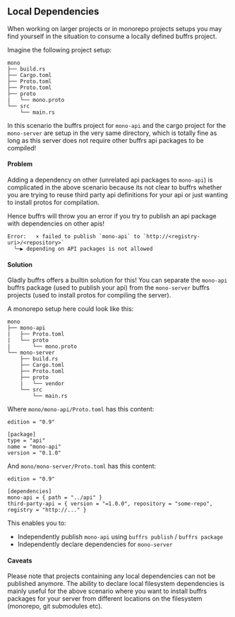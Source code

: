 ## Local Dependencies

When working on larger projects or in monorepo projects setups you may find
yourself in the situation to consume a locally defined buffrs project.

Imagine the following project setup:

```
mono
├── build.rs
├── Cargo.toml
├── Proto.toml
├── Proto.toml
├── proto
|   └── mono.proto
└── src
    └── main.rs
```

In this scenario the buffrs project for `mono-api` and the cargo project for
the `mono-server` are setup in the very same directory, which is totally fine
as long as this server does not require other buffrs api packages to be
compiled!

#### Problem

Adding a dependency on other (unrelated api packages to `mono-api`) is
complicated in the above scenario because its not clear to buffrs whether you
are trying to reuse third party api definitions for your api or just wanting to
install protos for compilation.

Hence buffrs will throw you an error if you try to publish an api package with
dependencies on other apis!

```
Error:   × failed to publish `mono-api` to `http://<registry-uri>/<repository>`
  ╰─▶ depending on API packages is not allowed
```

#### Solution

Gladly buffrs offers a builtin solution for this! You can separate the
`mono-api` buffrs package (used to publish your api) from the `mono-server`
buffrs projects (used to install protos for compiling the server).

A monorepo setup here could look like this:

```
mono
├── mono-api
|   ├── Proto.toml
|   └── proto
|       └── mono.proto
└── mono-server
    ├── build.rs
    ├── Cargo.toml
    ├── Proto.toml
    ├── proto
    |   └── vendor
    └── src
        └── main.rs
```

Where `mono/mono-api/Proto.toml` has this content:

```
edition = "0.9"

[package]
type = "api"
name = "mono-api"
version = "0.1.0"
```

And `mono/mono-server/Proto.toml` has this content:

```
edition = "0.9"

[dependencies]
mono-api = { path = "../api" }
third-party-api = { version = "=1.0.0", repository = "some-repo", registry = "http://..." }
```

This enables you to:

- Independently publish `mono-api` using `buffrs publish` / `buffrs package`
- Independently declare dependencies for `mono-server`

#### Caveats

Please note that projects containing any local dependencies can not be
published anymore. The ability to declare local filesystem dependencies is
mainly useful for the above scenario where you want to install buffrs packages
for your server from different locations on the filesystem (monorepo, git
submodules etc).
